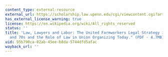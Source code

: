 ```yaml
---
content_type: external-resource
external_url: https://scholarship.law.upenn.edu/cgi/viewcontent.cgi?article=1232&context=jbl
has_external_license_warning: true
license: https://en.wikipedia.org/wiki/All_rights_reserved
status: ''
title: 'Law, Lawyers and Labor: The United Farmworkers Legal Strategy in the 1960s
  and 70s and the Role of Law in Union Organizing Today." (PDF - 4.7MB)'
uid: 95b790ca-02ab-45ee-b8da-5744dfd5afac
wayback_url: ''
---
```

